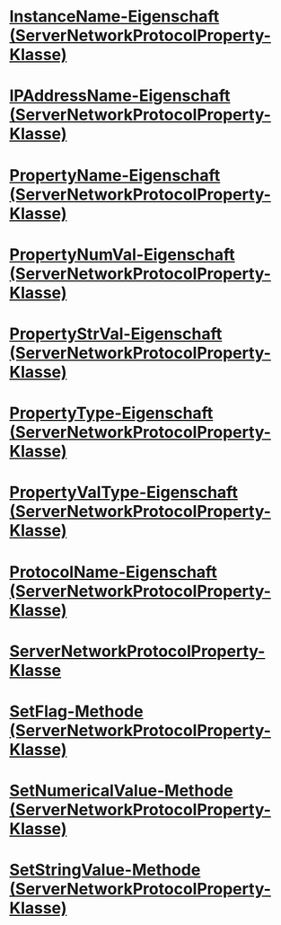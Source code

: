 # [InstanceName-Eigenschaft (ServerNetworkProtocolProperty-Klasse)](instancename-property-servernetworkprotocolproperty-class.md)
# [IPAddressName-Eigenschaft (ServerNetworkProtocolProperty-Klasse)](ipaddressname-property-servernetworkprotocolproperty-class.md)
# [PropertyName-Eigenschaft (ServerNetworkProtocolProperty-Klasse)](propertyname-property-servernetworkprotocolproperty-class.md)
# [PropertyNumVal-Eigenschaft (ServerNetworkProtocolProperty-Klasse)](propertynumval-property-servernetworkprotocolproperty-class.md)
# [PropertyStrVal-Eigenschaft (ServerNetworkProtocolProperty-Klasse)](propertystrval-property-servernetworkprotocolproperty-class.md)
# [PropertyType-Eigenschaft (ServerNetworkProtocolProperty-Klasse)](propertytype-property-servernetworkprotocolproperty-class.md)
# [PropertyValType-Eigenschaft (ServerNetworkProtocolProperty-Klasse)](propertyvaltype-property-servernetworkprotocolproperty-class.md)
# [ProtocolName-Eigenschaft (ServerNetworkProtocolProperty-Klasse)](protocolname-property-servernetworkprotocolproperty-class.md)
# [ServerNetworkProtocolProperty-Klasse](servernetworkprotocolproperty-class.md)
# [SetFlag-Methode (ServerNetworkProtocolProperty-Klasse)](setflag-method-servernetworkprotocolproperty-class.md)
# [SetNumericalValue-Methode (ServerNetworkProtocolProperty-Klasse)](setnumericalvalue-method-servernetworkprotocolproperty-class.md)
# [SetStringValue-Methode (ServerNetworkProtocolProperty-Klasse)](setstringvalue-method-servernetworkprotocolproperty-class.md)
